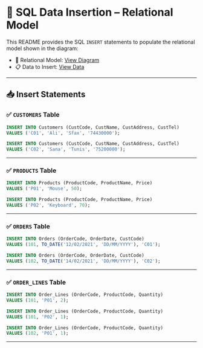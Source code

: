 # 📝 SQL Data Insertion – Relational Model

This README provides the SQL `INSERT` statements to populate the relational model shown in the diagram:

- 🔗 Relational Model: [View Diagram](https://i.imgur.com/q25t2MI.png)
- 📋 Data to Insert: [View Data](https://i.imgur.com/DcLUzM5.png)

---

## 📥 Insert Statements

### ✅ `CUSTOMERS` Table

```sql
INSERT INTO Customers (CustCode, CustName, CustAddress, CustTel)
VALUES ('C01', 'Ali', 'Sfax', '74430000');

INSERT INTO Customers (CustCode, CustName, CustAddress, CustTel)
VALUES ('C02', 'Sana', 'Tunis', '75200000');
```

---

### ✅ `PRODUCTS` Table

```sql
INSERT INTO Products (ProductCode, ProductName, Price)
VALUES ('P01', 'Mouse', 50);

INSERT INTO Products (ProductCode, ProductName, Price)
VALUES ('P02', 'Keyboard', 70);
```

---

### ✅ `ORDERS` Table

```sql
INSERT INTO Orders (OrderCode, OrderDate, CustCode)
VALUES (101, TO_DATE('12/02/2021', 'DD/MM/YYYY'), 'C01');

INSERT INTO Orders (OrderCode, OrderDate, CustCode)
VALUES (102, TO_DATE('14/02/2021', 'DD/MM/YYYY'), 'C02');
```

---

### ✅ `ORDER_LINES` Table

```sql
INSERT INTO Order_Lines (OrderCode, ProductCode, Quantity)
VALUES (101, 'P01', 2);

INSERT INTO Order_Lines (OrderCode, ProductCode, Quantity)
VALUES (101, 'P02', 1);

INSERT INTO Order_Lines (OrderCode, ProductCode, Quantity)
VALUES (102, 'P01', 1);
```

---
